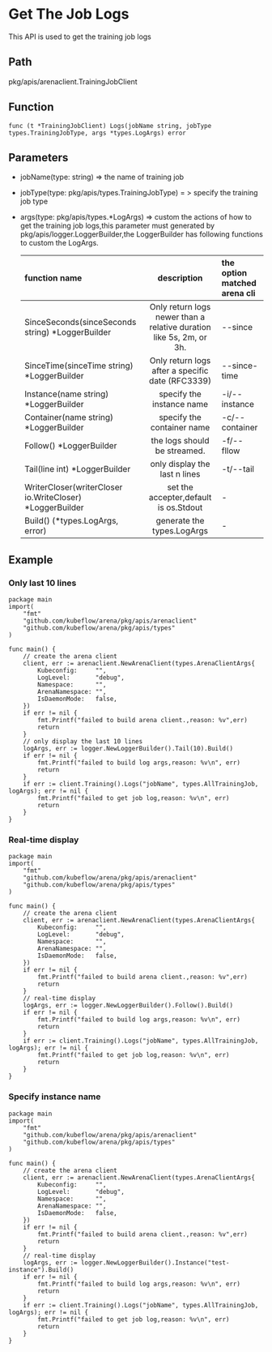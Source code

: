 # Get The Job Logs

This API is used to get the training job logs 

## Path

pkg/apis/arenaclient.TrainingJobClient

## Function

	func (t *TrainingJobClient) Logs(jobName string, jobType types.TrainingJobType, args *types.LogArgs) error 

## Parameters

* jobName(type: string) => the name of training job
* jobType(type: pkg/apis/types.TrainingJobType) = > specify the training job type
* args(type: pkg/apis/types.*LogArgs) => custom the actions of how to get the training job logs,this parameter must generated by pkg/apis/logger.LoggerBuilder,the LoggerBuilder has following functions to custom the LogArgs.

    |  function name  |  description  |  the option matched arena cli  |
    |:---|:--:|:---|
    |  SinceSeconds(sinceSeconds string) *LoggerBuilder   | Only return logs newer than a relative duration like 5s, 2m, or 3h.   | --since   |
    |  SinceTime(sinceTime string) *LoggerBuilder  | Only return logs after a specific date (RFC3339)   | --since-time   |
    |  Instance(name string) *LoggerBuilder    |  specify the instance name |  -i/--instance  |
    | Container(name string) *LoggerBuilder    | specify the container name   | -c/--container   |
    |  Follow() *LoggerBuilder   |  the logs should be streamed.  |  -f/--fllow  |
    |Tail(line int) *LoggerBuilder|only display the last n lines| -t/--tail|
    |WriterCloser(writerCloser io.WriteCloser) *LoggerBuilder|set the accepter,default is os.Stdout|-|
    |Build() (*types.LogArgs, error)|generate the types.LogArgs| -|


  
## Example

### Only last 10 lines

	package main
	import(
		"fmt"
		"github.com/kubeflow/arena/pkg/apis/arenaclient"
		"github.com/kubeflow/arena/pkg/apis/types"
	)

	func main() {
		// create the arena client
		client, err := arenaclient.NewArenaClient(types.ArenaClientArgs{
			Kubeconfig:     "",
			LogLevel:      	"debug",
			Namespace:      "",
			ArenaNamespace: "",
			IsDaemonMode:   false,
		})
		if err != nil {
			fmt.Printf("failed to build arena client.,reason: %v",err)
			return
		}
        // only display the last 10 lines
        logArgs, err := logger.NewLoggerBuilder().Tail(10).Build()
        if err != nil {
            fmt.Printf("failed to build log args,reason: %v\n", err)
            return
        }
        if err := client.Training().Logs("jobName", types.AllTrainingJob, logArgs); err != nil {
            fmt.Printf("failed to get job log,reason: %v\n", err)
            return
        }
	}

### Real-time display

	package main
	import(
		"fmt"
		"github.com/kubeflow/arena/pkg/apis/arenaclient"
		"github.com/kubeflow/arena/pkg/apis/types"
	)

	func main() {
		// create the arena client
		client, err := arenaclient.NewArenaClient(types.ArenaClientArgs{
			Kubeconfig:     "",
			LogLevel:      	"debug",
			Namespace:      "",
			ArenaNamespace: "",
			IsDaemonMode:   false,
		})
		if err != nil {
			fmt.Printf("failed to build arena client.,reason: %v",err)
			return
		}
        // real-time display
        logArgs, err := logger.NewLoggerBuilder().Follow().Build()
        if err != nil {
            fmt.Printf("failed to build log args,reason: %v\n", err)
            return
        }
        if err := client.Training().Logs("jobName", types.AllTrainingJob, logArgs); err != nil {
            fmt.Printf("failed to get job log,reason: %v\n", err)
            return
        }
	}

### Specify instance name 

	package main
	import(
		"fmt"
		"github.com/kubeflow/arena/pkg/apis/arenaclient"
		"github.com/kubeflow/arena/pkg/apis/types"
	)

	func main() {
		// create the arena client
		client, err := arenaclient.NewArenaClient(types.ArenaClientArgs{
			Kubeconfig:     "",
			LogLevel:      	"debug",
			Namespace:      "",
			ArenaNamespace: "",
			IsDaemonMode:   false,
		})
		if err != nil {
			fmt.Printf("failed to build arena client.,reason: %v",err)
			return
		}
        // real-time display
        logArgs, err := logger.NewLoggerBuilder().Instance("test-instance").Build()
        if err != nil {
            fmt.Printf("failed to build log args,reason: %v\n", err)
            return
        }
        if err := client.Training().Logs("jobName", types.AllTrainingJob, logArgs); err != nil {
            fmt.Printf("failed to get job log,reason: %v\n", err)
            return
        }
	}
